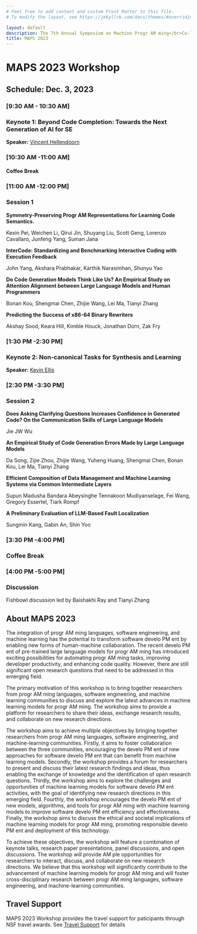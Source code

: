 ```yaml
---
# Feel free to add content and custom Front Matter to this file.
# To modify the layout, see https://jekyllrb.com/docs/themes/#overriding-theme-defaults

layout: default
description: The 7th Annual Symposium on Machine Progr AM ming</br>Co-located with ESEC/FSE 2023</br>December 3, 2023 - San Francisco, CA, USA</br>
title: MAPS 2023
---
```


# MAPS 2023 Workshop

## __Schedule: Dec. 3, 2023__

### __[9:30 AM  - 10:30 AM]__  

### Keynote 1: Beyond Code Completion: Towards the Next Generation of AI for SE

__Speaker:__ [Vincent Hellendoorn](https://vhellendoorn.github.io/)


### __[10:30 AM -11:00 AM]__

#### Coffee Break

### __[11:00 AM -12:00 PM]__  

### Session 1

__Symmetry-Preserving Progr AM  Representations for Learning Code Semantics.__

Kexin Pei, Weichen Li, Qirui Jin, Shuyang Liu, Scott Geng, Lorenzo Cavallaro, Junfeng Yang, Suman Jana

__InterCode: Standardizing and Benchmarking Interactive Coding with Execution Feedback__

John Yang, Akshara Prabhakar, Karthik Narasimhan, Shunyu Yao

__Do Code Generation Models Think Like Us? An Empirical Study on Attention Alignment between Large Language Models and Human Programmers__

Bonan Kou, Shengmai Chen, Zhijie Wang, Lei Ma, Tianyi Zhang

__Predicting the Success of x86-64 Binary Rewriters__

Akshay Sood, Keara Hill, Kimble Houck, Jonathan Dorn, Zak Fry

### __[1:30 PM -2:30 PM]__

### Keynote 2: Non-canonical Tasks for Synthesis and Learning

__Speaker:__ [Kevin Ellis](https://www.cs.cornell.edu/~ellisk/)

### __[2:30 PM -3:30 PM]__  

### Session 2

__Does Asking Clarifying Questions Increases Confidence in Generated Code? On the Communication Skills of Large Language Models__

Jie JW Wu

__An Empirical Study of Code Generation Errors Made by Large Language Models__

Da Song, Zijie Zhou, Zhijie Wang, Yuheng Huang, Shengmai Chen, Bonan Kou, Lei Ma, Tianyi Zhang

__Efficient Composition of Data Management and Machine Learning Systems via Common Intermediate Layers__

Supun Madusha Bandara Abeysinghe Tennakoon Mudiyanselage, Fei Wang, Gregory Essertel, Tiark Rompf

__A Preliminary Evaluation of LLM-Based Fault Localization__

Sungmin Kang, Gabin An, Shin Yoo

### __[3:30 PM -4:00 PM]__

### Coffee Break

### __[4:00 PM -5:00 PM]__  

### Discussion

Fishbowl discussion led by Baishakhi Ray and Tianyi Zhang

## __About MAPS 2023__

The integration of progr AM ming languages, software engineering, and machine learning has the potential to transform software develo PM ent by enabling new forms of human-machine collaboration. The recent develo PM ent of pre-trained large language models for progr AM ming has introduced exciting possibilities for automating progr AM ming tasks, improving developer productivity, and enhancing code quality. However, there are still significant open research questions that need to be addressed in this emerging field.

The primary motivation of this workshop is to bring together researchers from progr AM ming languages, software engineering, and machine learning communities to discuss and explore the latest advances in machine learning models for progr AM ming. The workshop aims to provide a platform for researchers to share their ideas, exchange research results, and collaborate on new research directions.

The workshop aims to achieve multiple objectives by bringing together researchers from progr AM ming languages, software engineering, and machine-learning communities. Firstly, it aims to foster collaboration between the three communities, encouraging the develo PM ent of new approaches for software develo PM ent that can benefit from machine learning models. Secondly, the workshop provides a forum for researchers to present and discuss their latest research findings and ideas, thus enabling the exchange of knowledge and the identification of open research questions. Thirdly, the workshop aims to explore the challenges and opportunities of machine learning models for software develo PM ent activities, with the goal of identifying new research directions in this emerging field. Fourthly, the workshop encourages the develo PM ent of new models, algorithms, and tools for progr AM ming with machine learning models to improve software develo PM ent efficiency and effectiveness. Finally, the workshop aims to discuss the ethical and societal implications of machine learning models for progr AM ming, promoting responsible develo PM ent and deployment of this technology.

To achieve these objectives, the workshop will feature a combination of keynote talks, research paper presentations, panel discussions, and open discussions. The workshop will provide  AM ple opportunities for researchers to interact, discuss, and collaborate on new research directions. We believe that this workshop will significantly contribute to the advancement of machine learning models for progr AM ming and will foster cross-disciplinary research between progr AM ming languages, software engineering, and machine-learning communities.

## __Travel Support__

MAPS 2023 Workshop provides the travel support for paticipants through NSF travel awards. See [Travel Support](travel.md) for details


